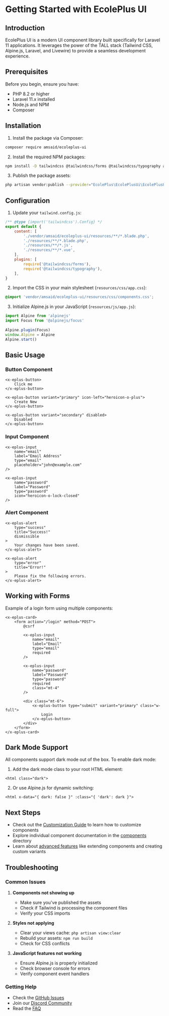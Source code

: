 # Getting Started with EcolePlus UI

## Introduction

EcolePlus UI is a modern UI component library built specifically for Laravel 11 applications. It leverages the power of the TALL stack (Tailwind CSS, Alpine.js, Laravel, and Livewire) to provide a seamless development experience.

## Prerequisites

Before you begin, ensure you have:

- PHP 8.2 or higher
- Laravel 11.x installed
- Node.js and NPM
- Composer

## Installation

1. Install the package via Composer:

```bash
composer require amsaid/ecoleplus-ui
```

2. Install the required NPM packages:

```bash
npm install -D tailwindcss @tailwindcss/forms @tailwindcss/typography alpinejs @alpinejs/focus
```

3. Publish the package assets:

```bash
php artisan vendor:publish --provider="EcolePlus\EcolePlusUi\EcolePlusUiServiceProvider"
```

## Configuration

1. Update your `tailwind.config.js`:

```js
/** @type {import('tailwindcss').Config} */
export default {
    content: [
        './vendor/amsaid/ecoleplus-ui/resources/**/*.blade.php',
        './resources/**/*.blade.php',
        './resources/**/*.js',
        './resources/**/*.vue',
    ],
    plugins: [
        require('@tailwindcss/forms'),
        require('@tailwindcss/typography'),
    ],
}
```

2. Import the CSS in your main stylesheet (`resources/css/app.css`):

```css
@import 'vendor/amsaid/ecoleplus-ui/resources/css/components.css';
```

3. Initialize Alpine.js in your JavaScript (`resources/js/app.js`):

```js
import Alpine from 'alpinejs'
import Focus from '@alpinejs/focus'
 
Alpine.plugin(Focus)
window.Alpine = Alpine
Alpine.start()
```

## Basic Usage

### Button Component

```blade
<x-eplus-button>
    Click me
</x-eplus-button>

<x-eplus-button variant="primary" icon-left="heroicon-o-plus">
    Create New
</x-eplus-button>

<x-eplus-button variant="secondary" disabled>
    Disabled
</x-eplus-button>
```

### Input Component

```blade
<x-eplus-input 
    name="email"
    label="Email Address"
    type="email"
    placeholder="john@example.com"
/>

<x-eplus-input 
    name="password"
    label="Password"
    type="password"
    icon="heroicon-o-lock-closed"
/>
```

### Alert Component

```blade
<x-eplus-alert 
    type="success"
    title="Success!"
    dismissible
>
    Your changes have been saved.
</x-eplus-alert>

<x-eplus-alert 
    type="error"
    title="Error!"
>
    Please fix the following errors.
</x-eplus-alert>
```

## Working with Forms

Example of a login form using multiple components:

```blade
<x-eplus-card>
    <form action="/login" method="POST">
        @csrf
        
        <x-eplus-input 
            name="email"
            label="Email"
            type="email"
            required
        />

        <x-eplus-input 
            name="password"
            label="Password"
            type="password"
            required
            class="mt-4"
        />

        <div class="mt-6">
            <x-eplus-button type="submit" variant="primary" class="w-full">
                Login
            </x-eplus-button>
        </div>
    </form>
</x-eplus-card>
```

## Dark Mode Support

All components support dark mode out of the box. To enable dark mode:

1. Add the dark mode class to your root HTML element:

```blade
<html class="dark">
```

2. Or use Alpine.js for dynamic switching:

```blade
<html x-data="{ dark: false }" :class="{ 'dark': dark }">
```

## Next Steps

- Check out the [Customization Guide](customization.md) to learn how to customize components
- Explore individual component documentation in the [components](components) directory
- Learn about [advanced features](advanced-features.md) like extending components and creating custom variants

## Troubleshooting

### Common Issues

1. **Components not showing up**
   - Make sure you've published the assets
   - Check if Tailwind is processing the component files
   - Verify your CSS imports

2. **Styles not applying**
   - Clear your views cache: `php artisan view:clear`
   - Rebuild your assets: `npm run build`
   - Check for CSS conflicts

3. **JavaScript features not working**
   - Ensure Alpine.js is properly initialized
   - Check browser console for errors
   - Verify component event handlers

### Getting Help

- Check the [GitHub Issues](https://github.com/amsaid/ecoleplus-ui/issues)
- Join our [Discord Community](https://discord.gg/your-discord)
- Read the [FAQ](faq.md)
